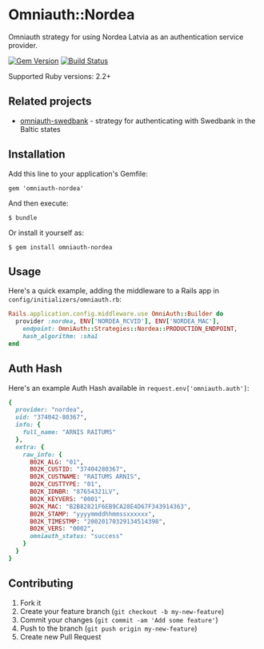 # Omniauth::Nordea

Omniauth strategy for using Nordea Latvia as an authentication service provider.

[![Gem Version](https://badge.fury.io/rb/omniauth-nordea.svg)](http://badge.fury.io/rb/omniauth-nordea)
[![Build Status](https://travis-ci.org/kirsis/omniauth-nordea.svg?branch=master)](https://travis-ci.org/kirsis/omniauth-nordea)

Supported Ruby versions: 2.2+

## Related projects

- [omniauth-swedbank](http://github.com/kirsis/omniauth-swedbank) - strategy for authenticating with Swedbank in the Baltic states

## Installation

Add this line to your application's Gemfile:

    gem 'omniauth-nordea'

And then execute:

    $ bundle

Or install it yourself as:

    $ gem install omniauth-nordea

## Usage

Here's a quick example, adding the middleware to a Rails app
in `config/initializers/omniauth.rb`:

```ruby
Rails.application.config.middleware.use OmniAuth::Builder do
  provider :nordea, ENV['NORDEA_RCVID'], ENV['NORDEA_MAC'],
    endpoint: OmniAuth::Strategies::Nordea::PRODUCTION_ENDPOINT,
    hash_algorithm: :sha1
end
```

## Auth Hash

Here's an example Auth Hash available in `request.env['omniauth.auth']`:

```ruby
{
  provider: "nordea",
  uid: "374042-80367",
  info: {
    full_name: "ARNIS RAITUMS"
  },
  extra: {
    raw_info: {
      B02K_ALG: "01",
      B02K_CUSTID: "37404280367",
      B02K_CUSTNAME: "RAITUMS ARNIS",
      B02K_CUSTTYPE: "01",
      B02K_IDNBR: "87654321LV",
      B02K_KEYVERS: "0001",
      B02K_MAC: "B2B82821F6EB9CA28E4D67F343914363",
      B02K_STAMP: "yyyymmddhhmmssxxxxxx",
      B02K_TIMESTMP: "20020170329134514398",
      B02K_VERS: "0002",
      omniauth_status: "success"
    }
  }
}
```

## Contributing

1. Fork it
2. Create your feature branch (`git checkout -b my-new-feature`)
3. Commit your changes (`git commit -am 'Add some feature'`)
4. Push to the branch (`git push origin my-new-feature`)
5. Create new Pull Request
